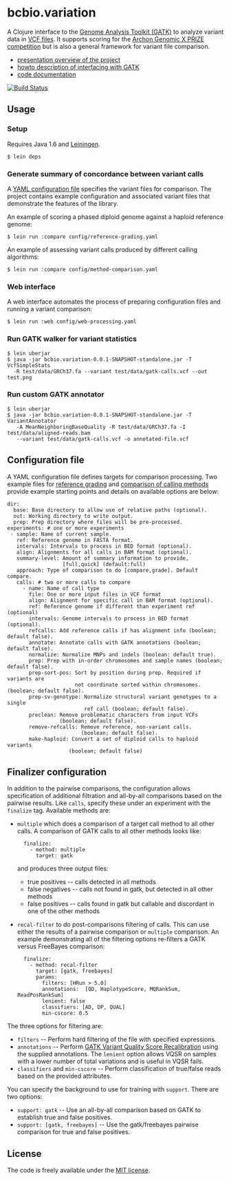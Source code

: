 # bcbio.variation

A Clojure interface to the [Genome Analysis Toolkit (GATK)][1] to analyze
variant data in [VCF files][2]. It supports scoring for the
[Archon Genomic X PRIZE competition][5] but is also a general framework
for variant file comparison.

* [presentation overview of the project][4]
* [howto description of interfacing with GATK][6]
* [code documentation][3]

[![Build Status](https://secure.travis-ci.org/chapmanb/bcbio.variation.png)](http://travis-ci.org/chapmanb/bcbio.variation)

[1]: http://www.broadinstitute.org/gsa/wiki/index.php/The_Genome_Analysis_Toolkit
[2]: http://www.1000genomes.org/wiki/Analysis/Variant%20Call%20Format/vcf-variant-call-format-version-40
[3]: http://chapmanb.github.com/bcbio.variation
[4]: http://chapmanb.github.com/bcbio.variation/presentations/gatk_clojure.pdf
[5]: http://genomics.xprize.org/
[6]: http://bcbio.wordpress.com/2012/03/04/extending-the-gatk-for-custom-variant-comparisons-using-clojure/

## Usage

### Setup

Requires Java 1.6 and [Leiningen][u1].

    $ lein deps

### Generate summary of concordance between variant calls

A [YAML configuration file][u2] specifies the variant files for
comparison. The project contains example configuration and associated
variant files that demonstrate the features of the library.

An example of scoring a phased diploid genome against a haploid reference
genome:
    
    $ lein run :compare config/reference-grading.yaml


An example of assessing variant calls produced by different calling algorithms:

    $ lein run :compare config/method-comparison.yaml

### Web interface

A web interface automates the process of preparing configuration files and
running a variant comparison:
    
    $ lein run :web config/web-processing.yaml

### Run GATK walker for variant statistics

    $ lein uberjar
    $ java -jar bcbio.variation-0.0.1-SNAPSHOT-standalone.jar -T VcfSimpleStats
      -R test/data/GRCh37.fa --variant test/data/gatk-calls.vcf --out test.png

### Run custom GATK annotator

    $ lein uberjar
    $ java -jar bcbio.variation-0.0.1-SNAPSHOT-standalone.jar -T VariantAnnotator
       -A MeanNeighboringBaseQuality -R test/data/GRCh37.fa -I test/data/aligned-reads.bam
       --variant test/data/gatk-calls.vcf -o annotated-file.vcf

## Configuration file

A YAML configuration file defines targets for comparison processing. Two example
files for [reference grading][u4] and [comparison of calling methods][u3]
provide example starting points and details on available options are below:

    dir:
      base: Base directory to allow use of relative paths (optional).
      out: Working directory to write output.
      prep: Prep directory where files will be pre-processed.
    experiments: # one or more experiments
     - sample: Name of current sample.
       ref: Reference genome in FASTA format.
       intervals: Intervals to process in BED format (optional).
       align: Alignments for all calls in BAM format (optional).
       summary-level: Amount of summary information to provide,
                      [full,quick] (default:full)
       approach: Type of comparison to do [compare,grade]. Default compare.
       calls: # two or more calls to compare
         - name: Name of call type
           file: One or more input files in VCF format
           align: Alignment for specific call in BAM format (optional).
           ref: Reference genome if different than experiment ref (optional)
           intervals: Genome intervals to process in BED format (optional).
           refcalls: Add reference calls if has alignment info (boolean; default false).
           annotate: Annotate calls with GATK annotations (boolean; default false).
           normalize: Normalize MNPs and indels (boolean: default true).
           prep: Prep with in-order chromosomes and sample names (boolean; default false).
           prep-sort-pos: Sort by position during prep. Required if variants are
                          not coordinate sorted within chromosomes. (boolean; default false).
           prep-sv-genotype: Normalize structural variant genotypes to a single
                             ref call (boolean; default false).
           preclean: Remove problematic characters from input VCFs
                     (boolean; default false). 
           remove-refcalls: Remove reference, non-variant calls.
                            (boolean; default false). 
           make-haploid: Convert a set of diploid calls to haploid variants
                        (boolean; default false)

## Finalizer configuration

In addition to the pairwise comparisons, the configuration allows specification
of additional filtration and all-by-all comparisons based on the pairwise
results. Like `calls`, specify these under an experiment with the `finalize`
tag. Available methods are:

* `multiple` which does a comparison of a target call method to all other
  calls. A comparison of GATK calls to all other methods looks like:

        finalize:
          - method: multiple
            target: gatk

  and produces three output files:

  - true positives -- calls detected in all methods
  - false negatives -- calls not found in gatk, but detected in all other methods
  - false positives -- calls found in gatk but callable and discordant
   in one of the other methods

* `recal-filter` to do post-comparisons filtering of calls. This can use either
  the results of a pairwise comparison or `multiple` comparison. An example
  demonstrating all of the filtering options re-filters a GATK versus FreeBayes
  comparison:

        finalize: 
          - method: recal-filter
            target: [gatk, freebayes]
            params:
              filters: [HRun > 5.0]
              annotations:  [QD, HaplotypeScore, MQRankSum, ReadPosRankSum]
              lenient: false
              classifiers: [AD, DP, QUAL]
              min-cscore: 0.5
    
The three options for filtering are:

  - `filters` -- Perform hard filtering of the file with specified expressions.
  - `annotations` -- Perform [GATK Variant Quality Score Recalibration][u5]
   using the supplied annotations. The `lenient` option allows VQSR on samples
   with a lower number of total variations and is useful in VQSR fails.
  - `classifiers` and `min-cscore` -- Perform classification of true/false reads
   based on the provided attributes.

  You can specify the background to use for training with `support`. There are
  two options:

  - `support: gatk` -- Use an all-by-all comparison based on GATK to establish
   true and false positives.
  - `support: [gatk, freebayes]` -- Use the gatk/freebayes pairwise comparison
   for true and false positives.
           
[u1]: https://github.com/technomancy/leiningen
[u2]: http://en.wikipedia.org/wiki/YAML
[u3]: https://github.com/chapmanb/bcbio.variation/blob/master/config/method-comparison.yaml
[u4]: https://github.com/chapmanb/bcbio.variation/blob/master/config/reference-grading.yaml
[u5]: http://www.broadinstitute.org/gsa/wiki/index.php/Variant_quality_score_recalibration

## License

The code is freely available under the [MIT license][l1].

[l1]: http://www.opensource.org/licenses/mit-license.html
